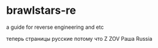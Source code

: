 # brawlstars-re
a guide for reverse engineering and etc

теперь страницы русские потому что Z ZOV Раша Russia
